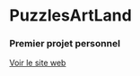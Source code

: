 # PuzzlesArtLand
### Premier projet personnel
[Voir le site web](https://devveric.github.io/PuzzlesArtLand)
